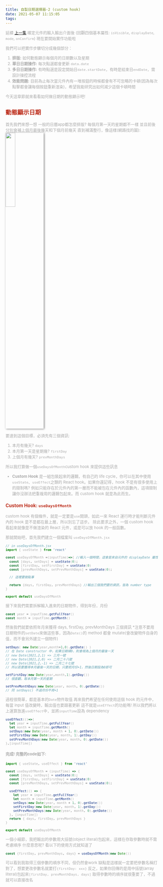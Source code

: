 ```yaml
---
title: 自製日期選擇器-2 (custom hook)
date: 2021-05-07 11:15:05
tags:
---
```


<font size="2" color="#aaa">

延續 [上一集](https://roto93.github.io/2021/05/01/自製日期選擇器-1/)
確定元件的輸入輸出介面後
(回顧四個基本屬性: `isVisible`, `displayDate`, `mode`, `onConfirm`)
現在要開始實作功能啦

我們可以把實作步驟切分成幾個部分：

1. <b>排版:</b> 如何動態顯示每個月的日期數以及星期
2. <b>單日日期操作:</b> 每次點選都會更新 `data.date`
3. <b>多日日期操作:</b> 有時點選是設定開始日`date.startDate`，有時是結束日`endDate`，需設計操控流程
4. <b>效能問題:</b> 目前為止每次當元件內有一堆按鈕的時候都會有不可忽略的卡頓(因為每次點擊都會讓每個按鈕重新渲染)，希望我能研究出如何減少這個卡頓時間

今天這章節就來看看如何做日期的動態顯示吧!

## <font color="#BC2C1A">動態顯示日期</font>


首先我們來想一想
一般的日曆app都怎麼排版?
每個月第一天的星期都不一樣
並且前後分別會補上個月最後幾天和下個月前幾天
直到補滿整行，像這樣(網路找的圖):
<img src="日曆範例.jpg" style="box-shadow: 2px 1px 6px gray" width="25%" />


要達到這個目標，必須先有三個資訊:
1. 本月有幾天? `days`
2. 本月第一天是星期幾? `firstDay`
3. 上個月有幾天? `prevMonthDays`

所以我打算做一個`useDaysOfMonth`custom hook 來提供這些訊息

- <b> Custom Hook </b> 是一組包裝起來的邏輯，有自己的 life cycle，你可以在其中使用`useState`、`useEffect`之類的 React hook。如果你還記得，hook 不是有很多使用上的限制嗎? 例如只能存在於元件內的第一層而不能被包在元件內的函數內，這項限制讓你沒辦法把重複用的邏輯包起來。而 custom hook 就是為此而生。

### <font color="#BC2C1A"> Custom Hook: `useDaysOfMonth` </font>

custom hook 有個條件，就是一定要是`use`開頭，如此一來 React 運行時才能判斷元件內的 hook 是不是都在最上層，所以別忘了這步。
除此要求之外，一個 custom hook 看起來就像是不做渲染的 React 元件，或是可以放 hook 的一般函數。

那就開始吧，首先我們建立一個檔案叫 `useDaysOfMonth.jsx`
```javascript
// in useDaysOfMonth.jsx
import { useState } from 'react'

const useDaysOfMonth =(inputTime)=>{ //輸入一個時間，這會是來自元件的 displayDate 屬性
  const [days, setDays] = useState(0);
  const [firstDay, setFirstDay] = useState(0)
  const [prevMonthDays, setPrevMonthDays] = useState(0);

  // 這裡要做點事
  
  return {days, firstDay, prevMonthDays} //輸出三個我們要的資訊，皆為 number type
}

export default useDaysOfMonth
```

接下來我們需要拆解輸入進來的日期物件，得到年份，月份

```javascript
const year = inputTime.getFullYear()
const month = inputTime.getMonth()
```

然後我們就要依照年月來獲得 days, firstDay, prevMonthDays 三個資訊
\*注意不要用日期物件的`setDate`來做這些事，因為`Date()`的 method 都會 mutate(會改變物件自身的值，而不會另外建立一個物件)
```javascript
setDays( new Date(year,month+1,0).getDate() )
// 在 Date constructor 中，如果日期填0，則會視為上個月的最後一天
// new Date(2021,2,1) => 三月一號
// new Date(2021,2,0) => 二月二十八號
// new Date(2021,2,-1) => 二月二十七號
// 所以若要獲得本月最後一天的日期，只要把月份+1，然後日期設為0即可

setFirstDay(new Date(year,month,1).getDay())
// 很直觀，取本月第一天的星期

setPrevMonthDays(new Date(year, month, 0).getDate())
// 同 setDays() 不過月份不用+1
```

過程很簡單，都是基本的`Date`物件取值
再來我們希望在任何使用這個 hook 的元件中，每當 input 值改變時，輸出值也要跟著更新
這不就是`useEffect`的功能嗎!
所以我們將以上運算放進`useEffect`中，並將`inputTime`設為 dependency

```javascript
useEffect(()=>{
  let year = inputTime.getFullYear()
  let month = inputTime.getMonth()
  setDays(new Date(year, month + 1, 0).getDate())
  setFirstDay(new Date(year, month, 1).getDay())
  setPrevMonthDays(new Date(year, month, 0).getDate())
},[inputTime])
```

#### 完成! 完整的code如下:

```javascript
import { useState, useEffect } from 'react'

const useDaysOfMonth = (inputTime) => {
  const [days, setDays] = useState(0);
  const [firstDay, setFirstDay] = useState(0)
  const [prevMonthDays, setPrevMonthDays] = useState(0);

  useEffect(() => {
    let year = inputTime.getFullYear()
    let month = inputTime.getMonth()
    setDays(new Date(year, month + 1, 0).getDate())
    setFirstDay(new Date(year, month, 1).getDay())
    setPrevMonthDays(new Date(year, month, 0).getDate())
  }, [inputTime])
  return { days, firstDay, prevMonthDays }
}

export default useDaysOfMonth
```

一個小細節，我把輸出的參數用大括號(object literal)包起來，這樣在存取參數時就不需考慮順序
什麼意思呢? 看以下的使用方式就知道了

```javascript
const {firstDay, prevMonthDays, days} = useDaysOfMonth(new Date())
```

可以看到我取得三個參數的順序不同，但仍然會work
缺點是這樣就一定要把參數名稱打對了，想要更改參數名就要打`{firstDay: xxx}`
反之，如果你回傳的是用中括號(array literal)包起來`[firstDay, prevMonthDays, days]`
取得參數時的順序就很重要了，不過就可以直接改名